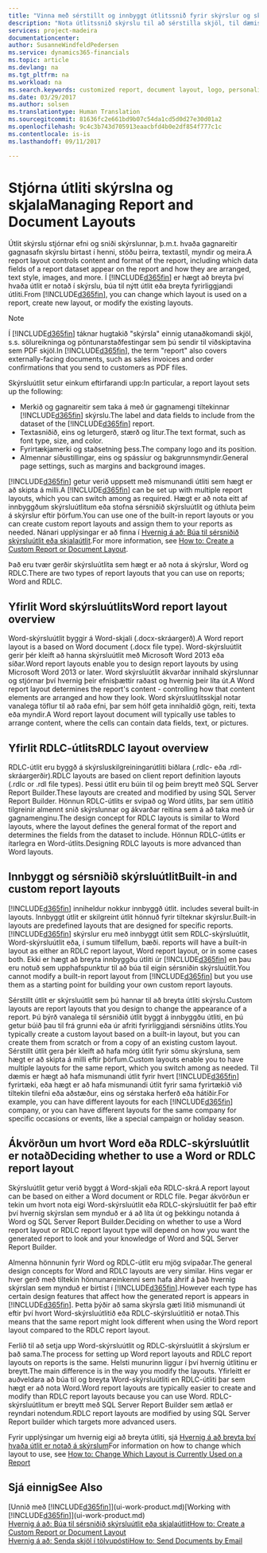 ```yaml
---
title: "Vinna með sérstillt og innbyggt útlitssnið fyrir skýrslur og skjöl | Microsoft Docs"
description: "Nota útlitssnið skýrslu til að sérstilla skjöl, til dæmis að hafa persónulega leturgerð, lógó og síðustillingar PDF skjala sem þú sendir til viðskiptamanna."
services: project-madeira
documentationcenter: 
author: SusanneWindfeldPedersen
ms.service: dynamics365-financials
ms.topic: article
ms.devlang: na
ms.tgt_pltfrm: na
ms.workload: na
ms.search.keywords: customized report, document layout, logo, personalize
ms.date: 03/29/2017
ms.author: solsen
ms.translationtype: Human Translation
ms.sourcegitcommit: 81636fc2e661bd9b07c54da1cd5d0d27e30d01a2
ms.openlocfilehash: 9c4c3b743d705913eaacbfd4b0e2df854f777c1c
ms.contentlocale: is-is
ms.lasthandoff: 09/11/2017

---
```

# <a name="managing-report-and-document-layouts"></a><span data-ttu-id="c2f65-103">Stjórna útliti skýrslna og skjala</span><span class="sxs-lookup"><span data-stu-id="c2f65-103">Managing Report and Document Layouts</span></span>
<span data-ttu-id="c2f65-104">Útlit skýrslu stjórnar efni og sniði skýrslunnar, þ.m.t. hvaða gagnareitir gagnasafn skýrslu birtast í henni, stöðu þeirra, textastíl, myndir og meira.</span><span class="sxs-lookup"><span data-stu-id="c2f65-104">A report layout controls content and format of the report, including which data fields of a report dataset appear on the report and how they are arranged, text style, images, and more.</span></span> <span data-ttu-id="c2f65-105">Í [!INCLUDE[d365fin](includes/d365fin_md.md)] er hægt að breyta því hvaða útlit er notað í skýrslu, búa til nýtt útlit eða breyta fyrirliggjandi útliti.</span><span class="sxs-lookup"><span data-stu-id="c2f65-105">From [!INCLUDE[d365fin](includes/d365fin_md.md)], you can change which layout is used on a report, create new layout, or modify the existing layouts.</span></span>

> [!NOTE]  
>   <span data-ttu-id="c2f65-106">Í [!INCLUDE[d365fin](includes/d365fin_md.md)] táknar hugtakið "skýrsla" einnig utanaðkomandi skjöl, s.s. sölureikninga og pöntunarstaðfestingar sem þú sendir til viðskiptavina sem PDF skjöl.</span><span class="sxs-lookup"><span data-stu-id="c2f65-106">In [!INCLUDE[d365fin](includes/d365fin_md.md)], the term "report" also covers externally-facing documents, such as sales invoices and order confirmations that you send to customers as PDF files.</span></span>

<span data-ttu-id="c2f65-107">Skýrsluútlit setur einkum eftirfarandi upp:</span><span class="sxs-lookup"><span data-stu-id="c2f65-107">In particular, a report layout sets up the following:</span></span>

* <span data-ttu-id="c2f65-108">Merkið og gagnareitir sem taka á með úr gagnamengi tiltekinnar [!INCLUDE[d365fin](includes/d365fin_md.md)] skýrslu.</span><span class="sxs-lookup"><span data-stu-id="c2f65-108">The label and data fields to include from the dataset of the [!INCLUDE[d365fin](includes/d365fin_md.md)] report.</span></span>
* <span data-ttu-id="c2f65-109">Textasniðið, eins og leturgerð, stærð og litur.</span><span class="sxs-lookup"><span data-stu-id="c2f65-109">The text format, such as font type, size, and color.</span></span>
* <span data-ttu-id="c2f65-110">Fyrirtækjamerki og staðsetning þess.</span><span class="sxs-lookup"><span data-stu-id="c2f65-110">The company logo and its position.</span></span>
* <span data-ttu-id="c2f65-111">Almennar síðustillingar, eins og spássíur og bakgrunnsmyndir.</span><span class="sxs-lookup"><span data-stu-id="c2f65-111">General page settings, such as margins and background images.</span></span>

<span data-ttu-id="c2f65-112">[!INCLUDE[d365fin](includes/d365fin_md.md)] getur verið uppsett með mismunandi útliti sem hægt er að skipta á milli.</span><span class="sxs-lookup"><span data-stu-id="c2f65-112">A [!INCLUDE[d365fin](includes/d365fin_md.md)] can be set up with multiple report layouts, which you can switch among as required.</span></span> <span data-ttu-id="c2f65-113">Hægt er að nota eitt af innbyggðum skýrsluútlitum eða stofna sérsniðið skýrsluútlit og úthluta þeim á skýrslur eftir þörfum.</span><span class="sxs-lookup"><span data-stu-id="c2f65-113">You can use one of the built-in report layouts or you can create custom report layouts and assign them to your reports as needed.</span></span> <span data-ttu-id="c2f65-114">Nánari upplýsingar er að finna í [Hvernig á að: Búa til sérsniðið skýrsluútlit eða skjalaútlit](ui-how-create-custom-report-layout.md).</span><span class="sxs-lookup"><span data-stu-id="c2f65-114">For more information, see [How to: Create a Custom Report or Document Layout](ui-how-create-custom-report-layout.md).</span></span>

<span data-ttu-id="c2f65-115">Það eru tvær gerðir skýrsluútlita sem hægt er að nota á skýrslur, Word og RDLC.</span><span class="sxs-lookup"><span data-stu-id="c2f65-115">There are two types of report layouts that you can use on reports; Word and RDLC.</span></span>

## <a name="word-report-layout-overview"></a><span data-ttu-id="c2f65-116">Yfirlit Word skýrsluútlits</span><span class="sxs-lookup"><span data-stu-id="c2f65-116">Word report layout overview</span></span>
<span data-ttu-id="c2f65-117">Word-skýrsluútlit byggir á Word-skjali (.docx-skráargerð).</span><span class="sxs-lookup"><span data-stu-id="c2f65-117">A Word report layout is a based on Word document (.docx file type).</span></span> <span data-ttu-id="c2f65-118">Word-skýrsluútlit gerir þér kleift að hanna skýrsluútlit með Microsoft Word 2013 eða síðar.</span><span class="sxs-lookup"><span data-stu-id="c2f65-118">Word report layouts enable you to design report layouts by using Microsoft Word 2013 or later.</span></span> <span data-ttu-id="c2f65-119">Word skýrsluútlit ákvarðar innihald skýrslunnar og stjórnar því hvernig þeir efnisþættir raðast og hvernig þeir líta út.</span><span class="sxs-lookup"><span data-stu-id="c2f65-119">A Word report layout determines the report's content - controlling how that content elements are arranged and how they look.</span></span> <span data-ttu-id="c2f65-120">Word skýrsluútlitsskjal notar vanalega töflur til að raða efni, þar sem hólf geta innihaldið gögn, reiti, texta eða myndir.</span><span class="sxs-lookup"><span data-stu-id="c2f65-120">A Word report layout document will typically use tables to arrange content, where the cells can contain data fields, text, or pictures.</span></span>

## <a name="rdlc-layout-overview"></a><span data-ttu-id="c2f65-121">Yfirlit RDLC-útlits</span><span class="sxs-lookup"><span data-stu-id="c2f65-121">RDLC layout overview</span></span>
<span data-ttu-id="c2f65-122">RDLC-útlit eru byggð á skýrsluskilgreiningarútliti biðlara (.rdlc- eða .rdl-skráargerðir).</span><span class="sxs-lookup"><span data-stu-id="c2f65-122">RDLC layouts are based on client report definition layouts (.rdlc or .rdl file types).</span></span> <span data-ttu-id="c2f65-123">Þessi útlit eru búin til og þeim breytt með SQL Server Report Builder.</span><span class="sxs-lookup"><span data-stu-id="c2f65-123">These layouts are created and modified by using SQL Server Report Builder.</span></span> <span data-ttu-id="c2f65-124">Hönnun RDLC-útlits er svipað og Word útlits, þar sem útlitið tilgreinir almennt snið skýrslunnar og ákvarðar reitina sem á að taka með úr gagnamenginu.</span><span class="sxs-lookup"><span data-stu-id="c2f65-124">The design concept for RDLC layouts is similar to Word layouts, where the layout defines the general format of the report and determines the fields from the dataset to include.</span></span> <span data-ttu-id="c2f65-125">Hönnun RDLC-útlits er ítarlegra en Word-útlits.</span><span class="sxs-lookup"><span data-stu-id="c2f65-125">Designing RDLC layouts is more advanced than Word layouts.</span></span>

## <a name="built-in-and-custom-report-layouts"></a><span data-ttu-id="c2f65-126">Innbyggt og sérsniðið skýrsluútlit</span><span class="sxs-lookup"><span data-stu-id="c2f65-126">Built-in and custom report layouts</span></span>
[!INCLUDE[d365fin](includes/d365fin_md.md)]<span data-ttu-id="c2f65-127"> inniheldur nokkur innbyggð útlit.</span><span class="sxs-lookup"><span data-stu-id="c2f65-127"> includes several built-in layouts.</span></span> <span data-ttu-id="c2f65-128">Innbyggt útlit er skilgreint útlit hönnuð fyrir tilteknar skýrslur.</span><span class="sxs-lookup"><span data-stu-id="c2f65-128">Built-in layouts are predefined layouts that are designed for specific reports.</span></span> [!INCLUDE[d365fin](includes/d365fin_md.md)]<span data-ttu-id="c2f65-129"> skýrslur eru með innbyggt útlit sem RDLC-skýrsluútlit, Word-skýrsluútlit eða, í sumum tilfellum, bæði.</span><span class="sxs-lookup"><span data-stu-id="c2f65-129"> reports will have a built-in layout as either an RDLC report layout, Word report layout, or in some cases both.</span></span> <span data-ttu-id="c2f65-130">Ekki er hægt að breyta innbyggðu útliti úr [!INCLUDE[d365fin](includes/d365fin_md.md)] en þau eru notuð sem upphafspunktur til að búa til eigin sérsniðin skýrsluútlit.</span><span class="sxs-lookup"><span data-stu-id="c2f65-130">You cannot modify a built-in report layout from [!INCLUDE[d365fin](includes/d365fin_md.md)] but you use them as a starting point for building your own custom report layouts.</span></span>

<span data-ttu-id="c2f65-131">Sérstillt útlit er skýrsluútlit sem þú hannar til að breyta útliti skýrslu.</span><span class="sxs-lookup"><span data-stu-id="c2f65-131">Custom layouts are report layouts that you design to change the appearance of a report.</span></span> <span data-ttu-id="c2f65-132">Þú býrð vanalega til sérsniðið útlit byggt á innbyggðu útliti, en þú getur búið þau til frá grunni eða úr afriti fyrirliggjandi sérsniðins útlits.</span><span class="sxs-lookup"><span data-stu-id="c2f65-132">You typically create a custom layout based on a built-in layout, but you can create them from scratch or from a copy of an existing custom layout.</span></span> <span data-ttu-id="c2f65-133">Sérstillt útlit gera þér kleift að hafa mörg útlit fyrir sömu skýrsluna, sem hægt er að skipta á milli eftir þörfum.</span><span class="sxs-lookup"><span data-stu-id="c2f65-133">Custom layouts enable you to have multiple layouts for the same report, which you switch among as needed.</span></span> <span data-ttu-id="c2f65-134">Til dæmis er hægt að hafa mismunandi útlit fyrir hvert [!INCLUDE[d365fin](includes/d365fin_md.md)] fyrirtæki, eða hægt er að hafa mismunandi útlit fyrir sama fyrirtækið við tiltekin tilefni eða aðstæður, eins og sérstaka herferð eða hátíðir.</span><span class="sxs-lookup"><span data-stu-id="c2f65-134">For example, you can have different layouts for each [!INCLUDE[d365fin](includes/d365fin_md.md)] company, or you can have different layouts for the same company for specific occasions or events, like a special campaign or holiday season.</span></span>

## <a name="deciding-whether-to-use-a-word-or-rdlc-report-layout"></a><span data-ttu-id="c2f65-135">Ákvörðun um hvort Word eða RDLC-skýrsluútlit er notað</span><span class="sxs-lookup"><span data-stu-id="c2f65-135">Deciding whether to use a Word or RDLC report layout</span></span>
<span data-ttu-id="c2f65-136">Skýrsluútlit getur verið byggt á Word-skjali eða RDLC-skrá.</span><span class="sxs-lookup"><span data-stu-id="c2f65-136">A report layout can be based on either a Word document or RDLC file.</span></span> <span data-ttu-id="c2f65-137">Þegar ákvörðun er tekin um hvort nota eigi Word-skýrsluútlit eða RDLC-skýrsluútlit fer það eftir því hvernig skýrslan sem mynduð er á að líta út og þekkingu notanda á Word og SQL Server Report Builder.</span><span class="sxs-lookup"><span data-stu-id="c2f65-137">Deciding on whether to use a Word report layout or RDLC report layout type will depend on how you want the generated report to look and your knowledge of Word and SQL Server Report Builder.</span></span>

<span data-ttu-id="c2f65-138">Almenna hönnunin fyrir Word og RDLC-útlit eru mjög svipaðar.</span><span class="sxs-lookup"><span data-stu-id="c2f65-138">The general design concepts for Word and RDLC layouts are very similar.</span></span> <span data-ttu-id="c2f65-139">Hins vegar er hver gerð með tiltekin hönnunareinkenni sem hafa áhrif á það hvernig skýrslan sem mynduð er birtist í [!INCLUDE[d365fin](includes/d365fin_md.md)].</span><span class="sxs-lookup"><span data-stu-id="c2f65-139">However each type has certain design features that affect how the generated report is appears in [!INCLUDE[d365fin](includes/d365fin_md.md)].</span></span> <span data-ttu-id="c2f65-140">Þetta þýðir að sama skýrsla gæti litið mismunandi út eftir því hvort Word-skýrsluútlitið eða RDLC-skýrsluútlitið er notað.</span><span class="sxs-lookup"><span data-stu-id="c2f65-140">This means that the same report might look different when using the Word report layout compared to the RDLC report layout.</span></span>

<span data-ttu-id="c2f65-141">Ferlið til að setja upp Word-skýrsluútlit og RDLC-skýrsluútlit á skýrslum er það sama.</span><span class="sxs-lookup"><span data-stu-id="c2f65-141">The process for setting up Word report layouts and RDLC report layouts on reports is the same.</span></span> <span data-ttu-id="c2f65-142">Helsti munurinn liggur í því hvernig útlitinu er breytt.</span><span class="sxs-lookup"><span data-stu-id="c2f65-142">The main difference is in the way you modify the layouts.</span></span> <span data-ttu-id="c2f65-143">Yfirleitt er auðveldara að búa til og breyta Word-skýrsluútliti en RDLC-útliti þar sem hægt er að nota Word.</span><span class="sxs-lookup"><span data-stu-id="c2f65-143">Word report layouts are typically easier to create and modify than RDLC report layouts because you can use Word.</span></span> <span data-ttu-id="c2f65-144">RDLC-skýrsluútlitum er breytt með SQL Server Report Builder sem ætlað er reyndari notendum.</span><span class="sxs-lookup"><span data-stu-id="c2f65-144">RDLC report layouts are modified by using SQL Server Report builder which targets more advanced users.</span></span>

<span data-ttu-id="c2f65-145">Fyrir upplýsingar um hvernig eigi að breyta útliti, sjá [Hvernig á að breyta því hvaða útlit er notað á skýrslum](ui-how-change-layout-currently-used-report.md)</span><span class="sxs-lookup"><span data-stu-id="c2f65-145">For information on how to change which layout to use, see [How to: Change Which Layout is Currently Used on a Report](ui-how-change-layout-currently-used-report.md)</span></span>

## <a name="see-also"></a><span data-ttu-id="c2f65-146">Sjá einnig</span><span class="sxs-lookup"><span data-stu-id="c2f65-146">See Also</span></span>
<span data-ttu-id="c2f65-147">[Unnið með [!INCLUDE[d365fin](includes/d365fin_md.md)]](ui-work-product.md)</span><span class="sxs-lookup"><span data-stu-id="c2f65-147">[Working with [!INCLUDE[d365fin](includes/d365fin_md.md)]](ui-work-product.md)</span></span>  
[<span data-ttu-id="c2f65-148">Hvernig á að: Búa til sérsniðið skýrsluútlit eða skjalaútlit</span><span class="sxs-lookup"><span data-stu-id="c2f65-148">How to: Create a Custom Report or Document Layout</span></span>](ui-how-create-custom-report-layout.md)  
[<span data-ttu-id="c2f65-149">Hvernig á að: Senda skjöl í tölvupósti</span><span class="sxs-lookup"><span data-stu-id="c2f65-149">How to: Send Documents by Email</span></span>](ui-how-send-documents-email.md)

